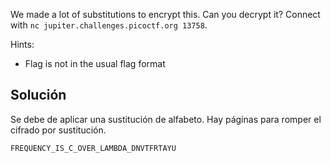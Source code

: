 We made a lot of substitutions to encrypt this. Can you decrypt it? Connect with `nc jupiter.challenges.picoctf.org 13758`.

Hints:
- Flag is not in the usual flag format
## Solución
Se debe de aplicar una sustitución de alfabeto. Hay páginas para romper el cifrado por sustitución.

`FREQUENCY_IS_C_OVER_LAMBDA_DNVTFRTAYU`